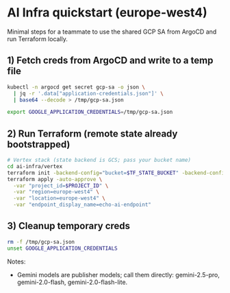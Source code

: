 # AI Infra quickstart (europe-west4)

Minimal steps for a teammate to use the shared GCP SA from ArgoCD and run Terraform locally.

## 1) Fetch creds from ArgoCD and write to a temp file
```bash
kubectl -n argocd get secret gcp-sa -o json \
  | jq -r '.data["application-credentials.json"]' \
  | base64 --decode > /tmp/gcp-sa.json

export GOOGLE_APPLICATION_CREDENTIALS=/tmp/gcp-sa.json
```

## 2) Run Terraform (remote state already bootstrapped)
```bash
# Vertex stack (state backend is GCS; pass your bucket name)
cd ai-infra/vertex
terraform init -backend-config="bucket=$TF_STATE_BUCKET" -backend-config="prefix=vertex"
terraform apply -auto-approve \
  -var "project_id=$PROJECT_ID" \
  -var "region=europe-west4" \
  -var "location=europe-west4" \
  -var "endpoint_display_name=echo-ai-endpoint"
```

## 3) Cleanup temporary creds
```bash
rm -f /tmp/gcp-sa.json
unset GOOGLE_APPLICATION_CREDENTIALS
```

Notes:
- Gemini models are publisher models; call them directly: gemini-2.5-pro, gemini-2.0-flash, gemini-2.0-flash-lite.
